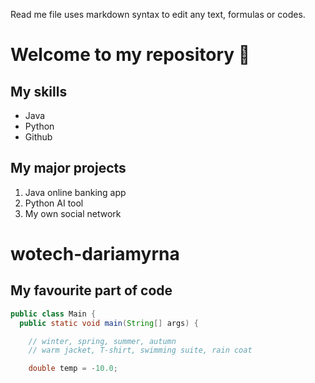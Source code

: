 Read me file uses markdown syntax to edit any text, formulas or codes.

# Welcome to my repository 🐥
## My skills
- Java
- Python
- Github

## My major projects
1. Java online banking app
2. Python AI tool
3. My own social network

# wotech-dariamyrna

## My favourite part of code

```java
public class Main {
  public static void main(String[] args) {

    // winter, spring, summer, autumn
    // warm jacket, T-shirt, swimming suite, rain coat

    double temp = -10.0;
```
